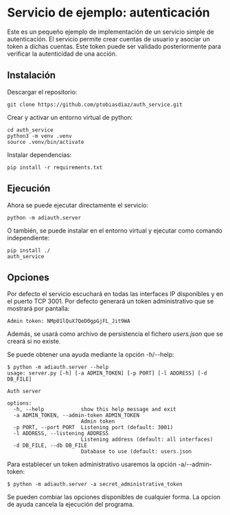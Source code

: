 # Servicio de ejemplo: autenticación

Este es un pequeño ejemplo de implementación de un servicio simple de autenticación. El servicio permite crear cuentas de usuario y asociar un token a dichas cuentas. Este token puede ser validado posteriormente para verificar la autenticidad de una acción.

## Instalación
Descargar el repositorio:
```
git clone https://github.com/ptobiasdiaz/auth_service.git
```
Crear y activar un entorno virtual de python:
```
cd auth_service
python3 -m venv .venv
source .venv/bin/activate
```
Instalar dependencias:
```
pip install -r requirements.txt
```
## Ejecución
Ahora se puede ejecutar directamente el servicio:
```
python -m adiauth.server
```
O también, se puede instalar en el entorno virtual y ejecutar como comando independiente:
```
pip install ./
auth_service
```
## Opciones
Por defecto el servicio escuchará en todas las interfaces IP disponibles y en el puerto TCP 3001. Por defecto generará un token administrativo que se mostrará por pantalla:
```
Admin token: NMp01lQuX7QeD0gpGjFL_Jit9WA
```
Además, se usará como archivo de persistencia el fichero _users.json_ que se creará si no existe.

Se puede obtener una ayuda mediante la opción -h/--help:
```
$ python -m adiauth.server --help
usage: server.py [-h] [-a ADMIN_TOKEN] [-p PORT] [-l ADDRESS] [-d DB_FILE]

Auth server

options:
  -h, --help            show this help message and exit
  -a ADMIN_TOKEN, --admin-token ADMIN_TOKEN
                        Admin token
  -p PORT, --port PORT  Listening port (default: 3001)
  -l ADDRESS, --listening ADDRESS
                        Listening address (default: all interfaces)
  -d DB_FILE, --db DB_FILE
                        Database to use (default: users.json
```

Para establecer un token administrativo usaremos la opción -a/--admin-token:
```
$ python -m adiauth.server -a secret_administrative_token
```
Se pueden combiar las opciones disponibles de cualquier forma. La opcion de ayuda cancela la ejecución del programa.
